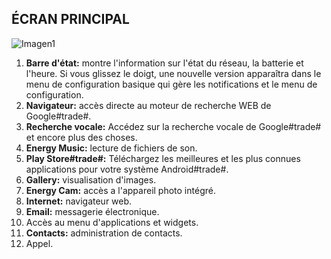 ## ÉCRAN PRINCIPAL

![Imagen1](http://static.energysistem.com/images/manuals/42178/542bb0e22e4e0.jpg)

1. **Barre d'état:** montre l'information sur l'état du réseau, la batterie et l'heure. Si vous glissez le doigt, une nouvelle version apparaîtra dans le menu de configuration basique qui gère les notifications et le menu de configuration.
2. **Navigateur:** accès directe au moteur de recherche WEB de Google#trade#.
3. **Recherche vocale:** Accédez sur la recherche vocale de Google#trade# et encore plus des choses.
4. **Energy Music:** lecture de fichiers de son.
5. **Play Store#trade#:** Téléchargez les meilleures et les plus connues applications pour votre système Android#trade#.
6. **Gallery:** visualisation d'images.
7. **Energy Cam:** accès a l'appareil photo intégré.
8. **Internet:** navigateur web.
9. **Email:** messagerie électronique.
10. Accès au menu d'applications et widgets.
11. **Contacts:** administration de contacts.
12. Appel.
